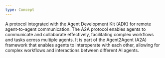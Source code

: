 ```yaml
---
type: Concept
---
```


A protocol integrated with the Agent Development Kit (ADK) for remote agent-to-agent communication. The A2A protocol enables agents to communicate and collaborate effectively, facilitating complex workflows and tasks across multiple agents. It is part of the Agent2Agent (A2A) framework that enables agents to interoperate with each other, allowing for complex workflows and interactions between different AI agents.